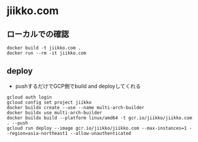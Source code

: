 # jiikko.com
## ローカルでの確認
```
docker build -t jiikko.com .
docker run --rm -it jiikko.com
```

## deploy
* pushするだけでGCP側でbuild and deployしてくれる

```
gcloud auth login
gcloud config set project jiikko
docker buildx create --use --name multi-arch-builder
docker buildx use multi-arch-builder
docker buildx build --platform linux/amd64 -t gcr.io/jiikko/jiikko.com . --push
gcloud run deploy --image gcr.io/jiikko/jiikko.com --max-instances=1 --region=asia-northeast1 --allow-unauthenticated
```
